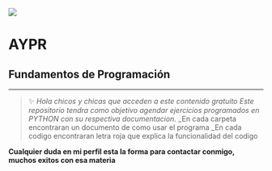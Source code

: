 ![](https://github.com/DiegoMacana/AYPR-tutorias/blob/main/301010128f23d9e9c8aa770c42520cb3146fa83b_hq.gif)

# AYPR

## Fundamentos de Programación


---
> :sparkles: _Hola chicos y chicas que acceden a este contenido gratuito_
> _Este repositorio tendra como objetivo agendar ejercicios programados en PYTHON con su respectiva documentacion._
> _En cada carpeta encontraran un documento de como usar el programa 
> _En cada codigo encontraran letra roja que explica la funcionalidad del codigo

**Cualquier duda en mi perfil esta la forma para contactar conmigo, muchos exitos con esa materia**
